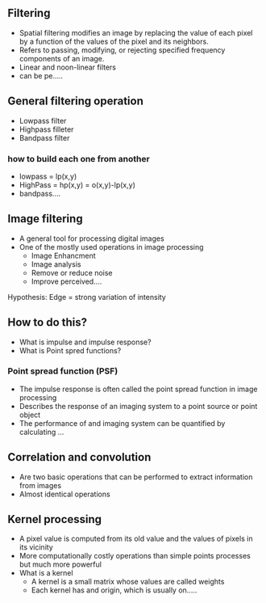 ## Filtering
- Spatial filtering modifies an image by replacing the value of each pixel by a function of the values of the pixel and its neighbors.
- Refers to passing, modifying, or rejecting specified frequency components of an image.
- Linear and noon-linear filters
- can be pe..... 


## General filtering operation
- Lowpass filter
- Highpass filleter
- Bandpass filter 

### how to build each one from another
- lowpass  = lp(x,y)
- HighPass = hp(x,y) = o(x,y)-lp(x,y)
- bandpass....

## Image filtering
- A general tool for processing digital images
- One of the mostly used operations in image processing
	- Image Enhancment
	- Image analysis
	- Remove or reduce noise
	- Improve perceived....

Hypothesis: Edge = strong variation of intensity

## How to do this?
- What is impulse and impulse response?
- What is Point spred functions?


### Point spread function (PSF)
- The impulse response is often called the point spread function in image processing
- Describes the response of an imaging system to a point source or point object 
- The performance of and imaging system can be quantified by calculating ...


## Correlation and convolution
- Are two basic operations that can be performed  to extract information from images
- Almost identical operations


## Kernel processing
- A pixel value is computed from its old value and the values of pixels in its vicinity 
- More computationally costly operations than simple points processes but much more powerful 
- What is a kernel
	- A kernel is a small matrix whose values are called weights
	- Each kernel has and origin, which is usually on.....

